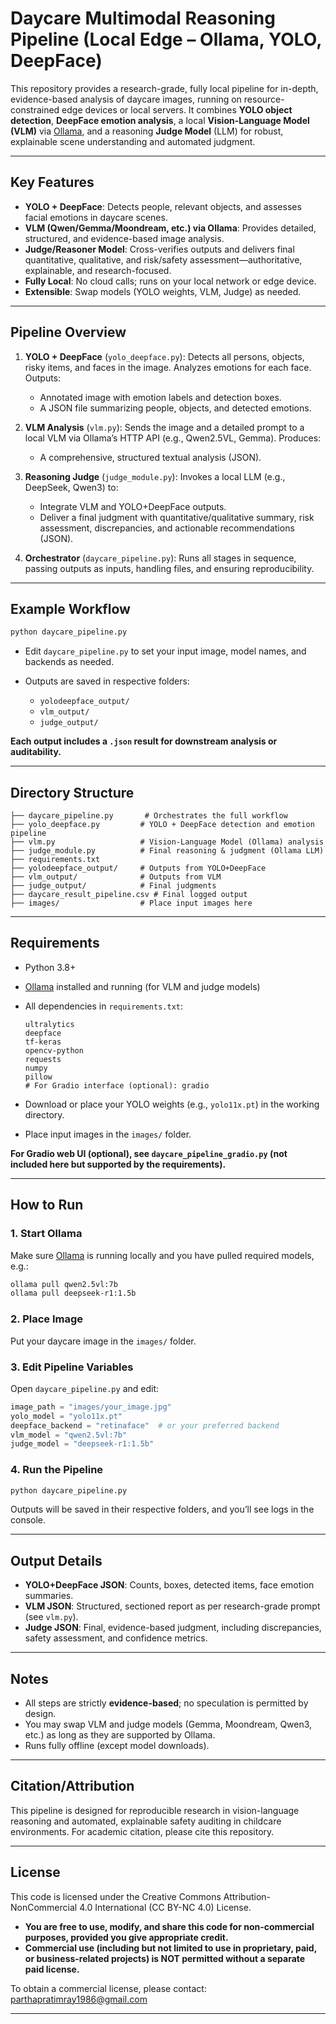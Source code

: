# Daycare Multimodal Reasoning Pipeline (Local Edge – Ollama, YOLO, DeepFace)

This repository provides a research-grade, fully local pipeline for in-depth, evidence-based analysis of daycare images, running on resource-constrained edge devices or local servers. It combines **YOLO object detection**, **DeepFace emotion analysis**, a local **Vision-Language Model (VLM)** via [Ollama](https://ollama.com), and a reasoning **Judge Model** (LLM) for robust, explainable scene understanding and automated judgment.

---

## Key Features

* **YOLO + DeepFace**: Detects people, relevant objects, and assesses facial emotions in daycare scenes.
* **VLM (Qwen/Gemma/Moondream, etc.) via Ollama**: Provides detailed, structured, and evidence-based image analysis.
* **Judge/Reasoner Model**: Cross-verifies outputs and delivers final quantitative, qualitative, and risk/safety assessment—authoritative, explainable, and research-focused.
* **Fully Local**: No cloud calls; runs on your local network or edge device.
* **Extensible**: Swap models (YOLO weights, VLM, Judge) as needed.

---

## Pipeline Overview

1. **YOLO + DeepFace** (`yolo_deepface.py`):
   Detects all persons, objects, risky items, and faces in the image. Analyzes emotions for each face. Outputs:

   * Annotated image with emotion labels and detection boxes.
   * A JSON file summarizing people, objects, and detected emotions.

2. **VLM Analysis** (`vlm.py`):
   Sends the image and a detailed prompt to a local VLM via Ollama’s HTTP API (e.g., Qwen2.5VL, Gemma). Produces:

   * A comprehensive, structured textual analysis (JSON).

3. **Reasoning Judge** (`judge_module.py`):
   Invokes a local LLM (e.g., DeepSeek, Qwen3) to:

   * Integrate VLM and YOLO+DeepFace outputs.
   * Deliver a final judgment with quantitative/qualitative summary, risk assessment, discrepancies, and actionable recommendations (JSON).

4. **Orchestrator** (`daycare_pipeline.py`):
   Runs all stages in sequence, passing outputs as inputs, handling files, and ensuring reproducibility.

---

## Example Workflow

```bash
python daycare_pipeline.py
```

* Edit `daycare_pipeline.py` to set your input image, model names, and backends as needed.
* Outputs are saved in respective folders:

  * `yolodeepface_output/`
  * `vlm_output/`
  * `judge_output/`

**Each output includes a `.json` result for downstream analysis or auditability.**

---

## Directory Structure

```
├── daycare_pipeline.py       # Orchestrates the full workflow
├── yolo_deepface.py         # YOLO + DeepFace detection and emotion pipeline
├── vlm.py                   # Vision-Language Model (Ollama) analysis
├── judge_module.py          # Final reasoning & judgment (Ollama LLM)
├── requirements.txt
├── yolodeepface_output/     # Outputs from YOLO+DeepFace
├── vlm_output/              # Outputs from VLM
├── judge_output/            # Final judgments
├── daycare_result_pipeline.csv # Final logged output
├── images/                  # Place input images here
```

---

## Requirements

* Python 3.8+
* [Ollama](https://ollama.com) installed and running (for VLM and judge models)
* All dependencies in `requirements.txt`:

  ```text
  ultralytics
  deepface
  tf-keras
  opencv-python
  requests
  numpy
  pillow
  # For Gradio interface (optional): gradio
  ```
* Download or place your YOLO weights (e.g., `yolo11x.pt`) in the working directory.
* Place input images in the `images/` folder.

**For Gradio web UI (optional), see `daycare_pipeline_gradio.py` (not included here but supported by the requirements).**

---

## How to Run

### 1. **Start Ollama**

Make sure [Ollama](https://ollama.com) is running locally and you have pulled required models, e.g.:

```bash
ollama pull qwen2.5vl:7b
ollama pull deepseek-r1:1.5b
```

### 2. **Place Image**

Put your daycare image in the `images/` folder.

### 3. **Edit Pipeline Variables**

Open `daycare_pipeline.py` and edit:

```python
image_path = "images/your_image.jpg"
yolo_model = "yolo11x.pt"
deepface_backend = "retinaface"  # or your preferred backend
vlm_model = "qwen2.5vl:7b"
judge_model = "deepseek-r1:1.5b"
```

### 4. **Run the Pipeline**

```bash
python daycare_pipeline.py
```

Outputs will be saved in their respective folders, and you’ll see logs in the console.

---

## Output Details

* **YOLO+DeepFace JSON**: Counts, boxes, detected items, face emotion summaries.
* **VLM JSON**: Structured, sectioned report as per research-grade prompt (see `vlm.py`).
* **Judge JSON**: Final, evidence-based judgment, including discrepancies, safety assessment, and confidence metrics.

---

## Notes

* All steps are strictly **evidence-based**; no speculation is permitted by design.
* You may swap VLM and judge models (Gemma, Moondream, Qwen3, etc.) as long as they are supported by Ollama.
* Runs fully offline (except model downloads).

---

## Citation/Attribution

This pipeline is designed for reproducible research in vision-language reasoning and automated, explainable safety auditing in childcare environments.
For academic citation, please cite this repository.

---

## License

This code is licensed under the Creative Commons Attribution-NonCommercial 4.0 International (CC BY-NC 4.0) License.

- **You are free to use, modify, and share this code for non-commercial purposes, provided you give appropriate credit.**
- **Commercial use (including but not limited to use in proprietary, paid, or business-related projects) is NOT permitted without a separate paid license.**

To obtain a commercial license, please contact: parthapratimray1986@gmail.com


---
